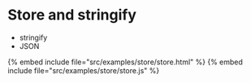 # Store and stringify

* stringify
* JSON

{% embed include file="src/examples/store/store.html" %}
{% embed include file="src/examples/store/store.js" %}


